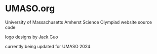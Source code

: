 # UMASO.org

University of Massachusetts Amherst Science Olympiad website source code

logo designs by Jack Guo

currently being updated for UMASO 2024